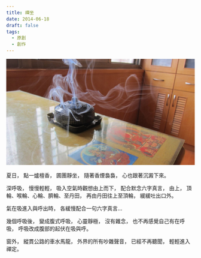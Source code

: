 ```yaml
---
title: 禪坐
date: 2014-06-18
draft: false
tags:
  - 原創
  - 創作
---
```


![image](5601.jpg)

夏日，
點一爐檀香，
圃團靜坐，
隨著香煙裊裊，
心也跟著沉澱下來。

深呼吸，
慢慢輕輕，
吸入空氣時觀想由上而下，
配合默念六字真言，
由上，
頂輪、喉輪、心輪、臍輪、至丹田，
再由丹田往上至頂輪，
緩緩吐出口外。

氣在吸進入與呼出時，
各緩慢配合一句六字真言...

幾個呼吸後，
變成腹式呼吸，
心靈靜極，
沒有雜念，
也不再感覺自己有在呼吸，
呼吸改成腹部的起伏在吸與呼。

窗外，
縱貫公路的車水馬龍，
外界的所有吵雜聲音，
已經不再聽聞，
輕輕進入禪定。